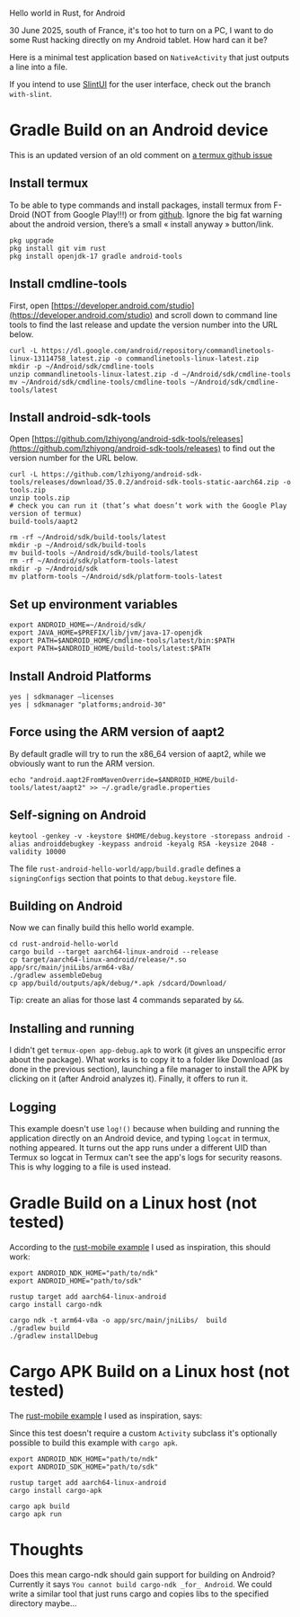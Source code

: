 Hello world in Rust, for Android

30 June 2025, south of France, it's too hot to turn on a PC,
I want to do some Rust hacking directly on my Android tablet.
How hard can it be?

Here is a minimal test application based on `NativeActivity` that just
outputs a line into a file.

If you intend to use [SlintUI](https://github.com/slint-ui/slint) for the user interface, check out the branch `with-slint`.

# Gradle Build on an Android device

This is an updated version of an old comment on [a termux github issue](https://github.com/termux/termux-packages/pull/7227)

## Install termux

To be able to type commands and install packages, install termux from F-Droid (NOT from Google Play!!!) or from [github](https://github.com/termux/termux-app/releases). Ignore the big fat warning about the android version, there’s a small « install anyway » button/link.

```
pkg upgrade
pkg install git vim rust
pkg install openjdk-17 gradle android-tools
```

## Install cmdline-tools

First, open [https://developer.android.com/studio](https://developer.android.com/studio) and scroll down to command line tools to find the last release and update the version number into the URL below.

```
curl -L https://dl.google.com/android/repository/commandlinetools-linux-13114758_latest.zip -o commandlinetools-linux-latest.zip
mkdir -p ~/Android/sdk/cmdline-tools
unzip commandlinetools-linux-latest.zip -d ~/Android/sdk/cmdline-tools
mv ~/Android/sdk/cmdline-tools/cmdline-tools ~/Android/sdk/cmdline-tools/latest
```

## Install android-sdk-tools

Open [https://github.com/lzhiyong/android-sdk-tools/releases](https://github.com/lzhiyong/android-sdk-tools/releases) to find out the version number for the URL below.
```
curl -L https://github.com/lzhiyong/android-sdk-tools/releases/download/35.0.2/android-sdk-tools-static-aarch64.zip -o tools.zip
unzip tools.zip
# check you can run it (that’s what doesn’t work with the Google Play version of termux)
build-tools/aapt2

rm -rf ~/Android/sdk/build-tools/latest
mkdir -p ~/Android/sdk/build-tools
mv build-tools ~/Android/sdk/build-tools/latest
rm -rf ~/Android/sdk/platform-tools-latest
mkdir -p ~/Android/sdk
mv platform-tools ~/Android/sdk/platform-tools-latest
```

## Set up environment variables
```
export ANDROID_HOME=~/Android/sdk/
export JAVA_HOME=$PREFIX/lib/jvm/java-17-openjdk
export PATH=$ANDROID_HOME/cmdline-tools/latest/bin:$PATH
export PATH=$ANDROID_HOME/build-tools/latest:$PATH
```

## Install Android Platforms
```
yes | sdkmanager –licenses
yes | sdkmanager "platforms;android-30"
```

## Force using the ARM version of aapt2
By default gradle will try to run the x86\_64 version of aapt2, while we obviously want to run the ARM version.

```
echo "android.aapt2FromMavenOverride=$ANDROID_HOME/build-tools/latest/aapt2" >> ~/.gradle/gradle.properties
```

## Self-signing on Android
```
keytool -genkey -v -keystore $HOME/debug.keystore -storepass android -alias androiddebugkey -keypass android -keyalg RSA -keysize 2048 -validity 10000
```

The file `rust-android-hello-world/app/build.gradle` defines a `signingConfigs` section that points to that `debug.keystore` file.

## Building on Android

Now we can finally build this hello world example.

```
cd rust-android-hello-world
cargo build --target aarch64-linux-android --release
cp target/aarch64-linux-android/release/*.so app/src/main/jniLibs/arm64-v8a/
./gradlew assembleDebug
cp app/build/outputs/apk/debug/*.apk /sdcard/Download/
```

Tip: create an alias for those last 4 commands separated by `&&`.

## Installing and running

I didn't get `termux-open app-debug.apk` to work (it gives an unspecific error about the package).
What works is to copy it to a folder like Download (as done in the previous section),
launching a file manager to install the APK by clicking on it (after Android analyzes it).
Finally, it offers to run it.

## Logging

This example doesn't use `log!()` because when building
and running the application directly on an Android device,
and typing `logcat` in termux, nothing appeared.
It turns out the app runs under a different UID than Termux
so logcat in Termux can't see the app's logs for security
reasons. This is why logging to a file is used instead.

# Gradle Build on a Linux host (not tested)

According to the [rust-mobile example](https://github.com/rust-mobile/rust-android-examples/tree/main/na-mainloop) I used as inspiration, this should work:
```
export ANDROID_NDK_HOME="path/to/ndk"
export ANDROID_HOME="path/to/sdk"

rustup target add aarch64-linux-android
cargo install cargo-ndk

cargo ndk -t arm64-v8a -o app/src/main/jniLibs/  build
./gradlew build
./gradlew installDebug
```

# Cargo APK Build on a Linux host (not tested)

The [rust-mobile example](https://github.com/rust-mobile/rust-android-examples/tree/main/na-mainloop) I used as inspiration, says:

Since this test doesn't require a custom `Activity` subclass it's
optionally possible to build this example with `cargo apk`.

```
export ANDROID_NDK_HOME="path/to/ndk"
export ANDROID_SDK_HOME="path/to/sdk"

rustup target add aarch64-linux-android
cargo install cargo-apk

cargo apk build
cargo apk run
```

# Thoughts

Does this mean cargo-ndk should gain support for building on Android?
Currently it says `You cannot build cargo-ndk _for_ Android`.
We could write a similar tool that just runs cargo and copies libs to the specified directory maybe...
